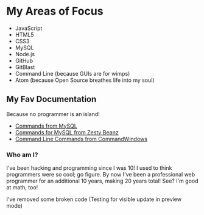 # My Areas of Focus

- JavaScript
- HTML5
- CSS3
- MySQL
- Node.js
- GitHub
- GitBlast
- Command Line (because GUIs are for wimps)
- Atom (because Open Source breathes life into my soul)

## My Fav Documentation

Because no programmer is an island!

- [Commands from MySQL](https://dev.mysql.com/doc/refman/5.7/en/mysql-commands.html)
- [Commands for MySQL from Zesty Beanz](http://www.zbeanztech.com/blog/important-mysql-commands)
- [Command Line Commands from CommandWindows](https://commandwindows.com/command3.htm)

### Who am I?

I've been hacking and programming since I was 10! I used to think programmers were so cool; go figure. By now I've been a professional web programmer for an additional 10 years, making 20 years total! See? I'm good at math, too!

I've removed some broken code (Testing for visible update in preview mode)
